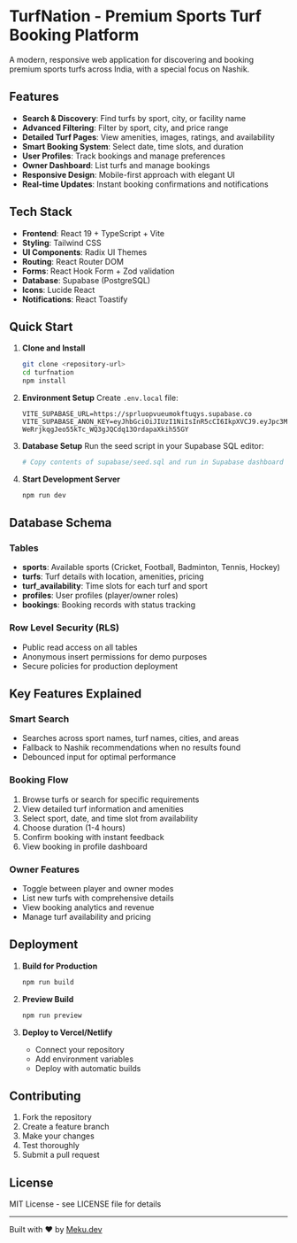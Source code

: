 # TurfNation - Premium Sports Turf Booking Platform

A modern, responsive web application for discovering and booking premium sports turfs across India, with a special focus on Nashik.

## Features

- **Search & Discovery**: Find turfs by sport, city, or facility name
- **Advanced Filtering**: Filter by sport, city, and price range
- **Detailed Turf Pages**: View amenities, images, ratings, and availability
- **Smart Booking System**: Select date, time slots, and duration
- **User Profiles**: Track bookings and manage preferences
- **Owner Dashboard**: List turfs and manage bookings
- **Responsive Design**: Mobile-first approach with elegant UI
- **Real-time Updates**: Instant booking confirmations and notifications

## Tech Stack

- **Frontend**: React 19 + TypeScript + Vite
- **Styling**: Tailwind CSS
- **UI Components**: Radix UI Themes
- **Routing**: React Router DOM
- **Forms**: React Hook Form + Zod validation
- **Database**: Supabase (PostgreSQL)
- **Icons**: Lucide React
- **Notifications**: React Toastify

## Quick Start

1. **Clone and Install**
   ```bash
   git clone <repository-url>
   cd turfnation
   npm install
   ```

2. **Environment Setup**
   Create `.env.local` file:
   ```
   VITE_SUPABASE_URL=https://sprluopvueumokftuqys.supabase.co
   VITE_SUPABASE_ANON_KEY=eyJhbGciOiJIUzI1NiIsInR5cCI6IkpXVCJ9.eyJpc3MiOiJzdXBhYmFzZSIsInJlZiI6InNwcmx1b3B2dWV1bW9rZnR1cXlzIiwicm9sZSI6ImFub24iLCJpYXQiOjE3NjEyODg2MTMsImV4cCI6MjA3Njg2NDYxM30.-WeRrjkqgJeo55kTc_WQ3gJQCdq13OrdapaXkih55GY
   ```

3. **Database Setup**
   Run the seed script in your Supabase SQL editor:
   ```bash
   # Copy contents of supabase/seed.sql and run in Supabase dashboard
   ```

4. **Start Development Server**
   ```bash
   npm run dev
   ```

## Database Schema

### Tables
- **sports**: Available sports (Cricket, Football, Badminton, Tennis, Hockey)
- **turfs**: Turf details with location, amenities, pricing
- **turf_availability**: Time slots for each turf and sport
- **profiles**: User profiles (player/owner roles)
- **bookings**: Booking records with status tracking

### Row Level Security (RLS)
- Public read access on all tables
- Anonymous insert permissions for demo purposes
- Secure policies for production deployment

## Key Features Explained

### Smart Search
- Searches across sport names, turf names, cities, and areas
- Fallback to Nashik recommendations when no results found
- Debounced input for optimal performance

### Booking Flow
1. Browse turfs or search for specific requirements
2. View detailed turf information and amenities
3. Select sport, date, and time slot from availability
4. Choose duration (1-4 hours)
5. Confirm booking with instant feedback
6. View booking in profile dashboard

### Owner Features
- Toggle between player and owner modes
- List new turfs with comprehensive details
- View booking analytics and revenue
- Manage turf availability and pricing

## Deployment

1. **Build for Production**
   ```bash
   npm run build
   ```

2. **Preview Build**
   ```bash
   npm run preview
   ```

3. **Deploy to Vercel/Netlify**
   - Connect your repository
   - Add environment variables
   - Deploy with automatic builds

## Contributing

1. Fork the repository
2. Create a feature branch
3. Make your changes
4. Test thoroughly
5. Submit a pull request

## License

MIT License - see LICENSE file for details

---

Built with ❤️ by [Meku.dev](https://meku.dev)